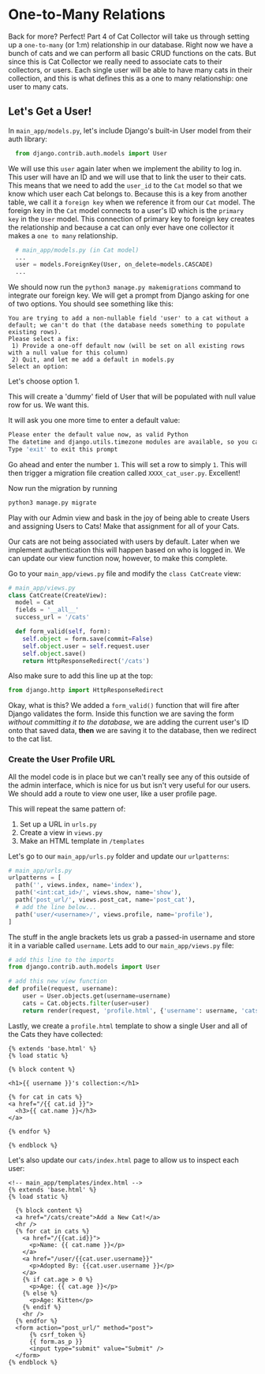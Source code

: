# One-to-Many Relations

Back for more? Perfect! Part 4 of Cat Collector will take us through setting up a `one-to-many` \(or 1:m\) relationship in our database. Right now we have a bunch of cats and we can perform all basic CRUD functions on the cats. But since this is Cat Collector we really need to associate cats to their collectors, or users. Each single user will be able to have many cats in their collection, and this is what defines this as a one to many relationship: one user to many cats.

## Let's Get a User!

In `main_app/models.py`, let's include Django's built-in User model from their auth library:

```python
  from django.contrib.auth.models import User
```

We will use this `user` again later when we implement the ability to log in. This user will have an ID and we will use that to link the user to their cats. This means that we need to add the `user_id` to the `Cat` model so that we know which user each Cat belongs to. Because this is a key from another table, we call it a `foreign key` when we reference it from our `Cat` model. The foreign key in the `Cat` model connects to a user's ID which is the `primary key` in the `User` model. This connection of primary key to foreign key creates the relationship and because a cat can only ever have one collector it makes a `one to many` relationship.

```python
  # main_app/models.py (in Cat model)
  ...
  user = models.ForeignKey(User, on_delete=models.CASCADE)
  ...
```

We should now run the `python3 manage.py makemigrations` command to integrate our foreign key. We will get a prompt from Django asking for one of two options. You should see something like this:

```text
You are trying to add a non-nullable field 'user' to a cat without a default; we can't do that (the database needs something to populate existing rows).
Please select a fix:
 1) Provide a one-off default now (will be set on all existing rows with a null value for this column)
 2) Quit, and let me add a default in models.py
Select an option:
```

Let's choose option 1.

This will create a 'dummy' field of User that will be populated with null value row for us. We want this.

It will ask you one more time to enter a default value:

```bash
Please enter the default value now, as valid Python
The datetime and django.utils.timezone modules are available, so you can do e.g. timezone.now
Type 'exit' to exit this prompt
```

Go ahead and enter the number `1`. This will set a row to simply `1`. This will then trigger a migration file creation called `XXXX_cat_user.py`. Excellent!

Now run the migration by running

```bash
python3 manage.py migrate
```

Play with our Admin view and bask in the joy of being able to create Users and assigning Users to Cats! Make that assignment for all of your Cats.

Our cats are not being associated with users by default. Later when we implement authentication this will happen based on who is logged in. We can update our view function now, however, to make this complete.

Go to your `main_app/views.py` file and modify the `class CatCreate` view:

```python
# main_app/views.py
class CatCreate(CreateView):
  model = Cat
  fields = '__all__'
  success_url = '/cats'

  def form_valid(self, form):
    self.object = form.save(commit=False)
    self.object.user = self.request.user
    self.object.save()
    return HttpResponseRedirect('/cats')
```

Also make sure to add this line up at the top:

```python
from django.http import HttpResponseRedirect
```

Okay, what is this? We added a `form_valid()` function that will fire after Django validates the form. Inside this function we are saving the form _without committing it to the database_, we are adding the current user's ID onto that saved data, **then** we are saving it to the database, then we redirect to the cat list.

### Create the User Profile URL

All the model code is in place but we can't really see any of this outside of the admin interface, which is nice for us but isn't very useful for our users. We should add a route to view one user, like a user profile page.

This will repeat the same pattern of:

1. Set up a URL in `urls.py`
2. Create a view in `views.py`
3. Make an HTML template in `/templates`

Let's go to our `main_app/urls.py` folder and update our `urlpatterns`:

```python
# main_app/urls.py
urlpatterns = [
  path('', views.index, name='index'),
  path('<int:cat_id>/', views.show, name='show'),
  path('post_url/', views.post_cat, name='post_cat'),
  # add the line below...
  path('user/<username>/', views.profile, name='profile'),
]
```

The stuff in the angle brackets lets us grab a passed-in username and store it in a variable called `username`. Lets add to our `main_app/views.py` file:

```python
# add this line to the imports
from django.contrib.auth.models import User

# add this new view function
def profile(request, username):
    user = User.objects.get(username=username)
    cats = Cat.objects.filter(user=user)
    return render(request, 'profile.html', {'username': username, 'cats': cats})
```

Lastly, we create a `profile.html` template to show a single User and all of the Cats they have collected:

```markup
{% extends 'base.html' %}
{% load static %}

{% block content %}

<h1>{{ username }}'s collection:</h1>

{% for cat in cats %}
<a href="/{{ cat.id }}">
  <h3>{{ cat.name }}</h3>
</a>

{% endfor %}

{% endblock %}
```

Let's also update our `cats/index.html` page to allow us to inspect each user:

```markup
<!-- main_app/templates/index.html -->
{% extends 'base.html' %}
{% load static %}

  {% block content %}
  <a href="/cats/create">Add a New Cat!</a>
  <hr />
  {% for cat in cats %}
    <a href="/{{cat.id}}">
      <p>Name: {{ cat.name }}</p>
    </a>
    <a href="/user/{{cat.user.username}}"
      <p>Adopted By: {{cat.user.username }}</p>
    </a>
    {% if cat.age > 0 %}
      <p>Age: {{ cat.age }}</p>
    {% else %}
      <p>Age: Kitten</p>
    {% endif %}
    <hr />
  {% endfor %}
  <form action="post_url/" method="post">
      {% csrf_token %}
      {{ form.as_p }}
      <input type="submit" value="Submit" />
  </form>
{% endblock %}
```

